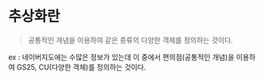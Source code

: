 # 추상화란

> 공통적인 개념을 이용하여 같은 종류의 다양한 객체를 정의하는 것이다.

ex : 네이버지도에는 수많은 정보가 있는데 이 중에서 편의점(공통적인 개념)을 이용하여 GS25, CU(다양한 객체)를 정의하는 것이다.
